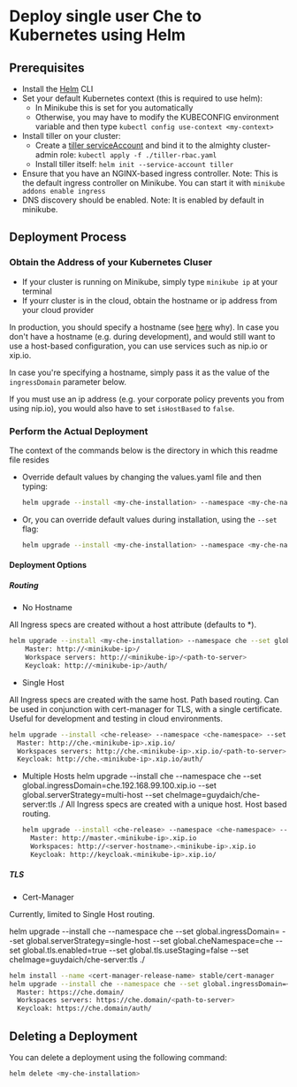# Deploy single user Che to Kubernetes using Helm

## Prerequisites
- Install the [Helm](https://github.com/kubernetes/helm/blob/master/docs/install.md) CLI
- Set your default Kubernetes context (this is required to use helm):
  - In Minikube this is set for you automatically
  - Otherwise, you may have to modify the KUBECONFIG environment variable and then type `kubectl config use-context <my-context>`
- Install tiller on your cluster:
  - Create a [tiller serviceAccount](https://github.com/kubernetes/helm/blob/master/docs/rbac.md) and bind it to the almighty cluster-admin role: `kubectl apply -f ./tiller-rbac.yaml`
  - Install tiller itself: `helm init --service-account tiller`
- Ensure that you have an NGINX-based ingress controller. Note: This is the default ingress controller on Minikube. You can start it with `minikube addons enable ingress`
- DNS discovery should be enabled. Note: It is enabled by default in minikube.
## Deployment Process
### Obtain the Address of your Kubernetes Cluser
- If your cluster is running on Minikube, simply type `minikube ip` at your terminal
- If yourr cluster is in the cloud, obtain the hostname or ip address from your cloud provider

In production, you should specify a hostname (see [here](https://github.com/eclipse/che/issues/8694) why). In case you don't have a hostname (e.g. during development), and would still want to use a host-based configuration, you can use services such as nip.io or xip.io.

In case you're specifying a hostname, simply pass it as the value of the `ingressDomain` parameter below.

If you must use an ip address (e.g. your corporate policy prevents you from using nip.io), you would also have to set `isHostBased` to `false`.

### Perform the Actual Deployment
The context of the commands below is the directory in which this readme file resides

- Override default values by changing the values.yaml file and then typing:

  ```bash
  helm upgrade --install <my-che-installation> --namespace <my-che-namespace> ./
  ```
- Or, you can override default values during installation, using the `--set` flag:

  ```bash
  helm upgrade --install <my-che-installation> --namespace <my-che-namespace> --set global.ingressDomain=<my-hostname> --set cheImage=<my-image> ./
  ```

#### Deployment Options

##### Routing

- No Hostname 

All Ingress specs are created without a host attribute (defaults to *).   

  ```bash
  helm upgrade --install <my-che-installation> --namespace che --set global.ingressDomain=<minikube-ip>  --set global.serverStrategy=default-host ./
      Master: http://<minikube-ip>/
      Workspace servers: http://<minikube-ip>/<path-to-server>
      Keycloak: http://<minikube-ip>/auth/
  ```
- Single Host

All Ingress specs are created with the same host. Path based routing.
Can be used in conjunction with cert-manager for TLS, with a single certificate.
Useful for development and testing in cloud environments.

  ```bash
  helm upgrade --install <che-release> --namespace <che-namespace> --set global.ingressDomain=<minikube-ip>.xip.io --set global.serverStrategy=single-host ./
    Master: http://che.<minikube-ip>.xip.io/
    Workspaces servers: http://che.<minikube-ip>.xip.io/<path-to-server>
    Keycloak: http://che.<minikube-ip>.xip.io/auth/
  ```

- Multiple Hosts
helm upgrade --install che --namespace che --set global.ingressDomain=che.192.168.99.100.xip.io --set global.serverStrategy=multi-host --set cheImage=guydaich/che-server:tls ./
All Ingress specs are created with a unique host. 
Host based routing. 

  ```bash
  helm upgrade --install <che-release> --namespace <che-namespace> --set global.ingressDomain=<minikube-ip>.xip.io --set global.serverStrategy=multi-host ./
    Master: http://master.<minikube-ip>.xip.io
    Workspaces: http://<server-hostname>.<minikube-ip>.xip.io
    Keycloak: http://keycloak.<minikube-ip>.xip.io/
  ```

##### TLS

- Cert-Manager

Currently, limited to Single Host routing.   

helm upgrade --install che --namespace che --set global.ingressDomain=<mydomain> --set global.serverStrategy=single-host --set global.cheNamespace=che --set global.tls.enabled=true --set global.tls.useStaging=false --set cheImage=guydaich/che-server:tls ./

  ```bash
  helm install --name <cert-manager-release-name> stable/cert-manager
  helm upgrade --install che --namespace che --set global.ingressDomain=<domain> --set global.tls.enabled=true --set global.serverStrategy=single-host ./
    Master: https://che.domain/
    Workspaces servers: https://che.domain/<path-to-server>
    Keycloak: https://che.domain/auth/
  ```    

## Deleting a Deployment
You can delete a deployment using the following command:
``` bash
helm delete <my-che-installation>
```
